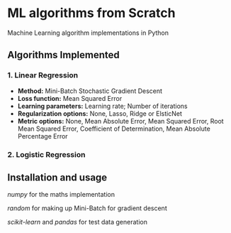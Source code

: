 # ML algorithms from Scratch
Machine Learning algorithm implementations in Python


## Algorithms Implemented

### 1. Linear Regression 
- **Method:** Mini-Batch Stochastic Gradient Descent
- **Loss function:** Mean Squared Error
- **Learning parameters:** Learning rate; Number of iterations
- **Regularization options:** None, Lasso, Ridge or ElsticNet
- **Metric options:** None, Mean Absolute Error, Mean Squared Error, Root Mean Squared Error, Coefficient of Determination, Mean Absolute Percentage Error
### 2. Logistic Regression

##  Installation and usage

*numpy* for the maths implementation

*random* for making up Mini-Batch for gradient descent

*scikit-learn* and *pandas* for test data generation